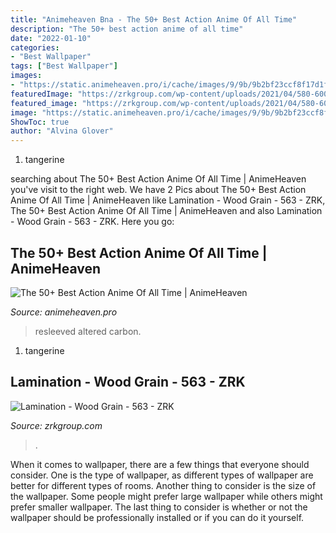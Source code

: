 ```yaml
---
title: "Animeheaven Bna - The 50+ Best Action Anime Of All Time"
description: "The 50+ best action anime of all time"
date: "2022-01-10"
categories:
- "Best Wallpaper"
tags: ["Best Wallpaper"]
images:
- "https://static.animeheaven.pro/i/cache/images/9/9b/9b2bf23ccf8f17d1fa6db723d2915547.jpg"
featuredImage: "https://zrkgroup.com/wp-content/uploads/2021/04/580-600x959.png"
featured_image: "https://zrkgroup.com/wp-content/uploads/2021/04/580-600x959.png"
image: "https://static.animeheaven.pro/i/cache/images/9/9b/9b2bf23ccf8f17d1fa6db723d2915547.jpg"
ShowToc: true
author: "Alvina Glover"
---
```



1. tangerine 

	

		
searching about The 50+ Best Action Anime Of All Time | AnimeHeaven you've visit to the right web. We have 2 Pics about The 50+ Best Action Anime Of All Time | AnimeHeaven like Lamination - Wood Grain - 563 - ZRK, The 50+ Best Action Anime Of All Time | AnimeHeaven and also Lamination - Wood Grain - 563 - ZRK. Here you go:
		
    
## The 50+ Best Action Anime Of All Time | AnimeHeaven

<img loading=lazy src="https://static.animeheaven.pro/i/cache/images/9/9b/9b2bf23ccf8f17d1fa6db723d2915547.jpg" onerror="this.onerror=null;this.src='https://tse2.mm.bing.net/th?id=OIP.Aol1N3iU6R3lYn8rg_JWGgAAAA&amp;pid=15.1';" alt="The 50+ Best Action Anime Of All Time | AnimeHeaven">

_Source: animeheaven.pro_

>resleeved altered carbon. 

	

1. tangerine 

    
## Lamination - Wood Grain - 563 - ZRK

<img loading=lazy src="https://zrkgroup.com/wp-content/uploads/2021/04/580-600x959.png" onerror="this.onerror=null;this.src='https://tse3.mm.bing.net/th?id=OIP.Wj36xHO63m77xxp6vOotVQHaL1&amp;pid=15.1';" alt="Lamination - Wood Grain - 563 - ZRK">

_Source: zrkgroup.com_

>. 

	

When it comes to wallpaper, there are a few things that everyone should consider. One is the type of wallpaper, as different types of wallpaper are better for different types of rooms. Another thing to consider is the size of the wallpaper. Some people might prefer large wallpaper while others might prefer smaller wallpaper. The last thing to consider is whether or not the wallpaper should be professionally installed or if you can do it yourself.

